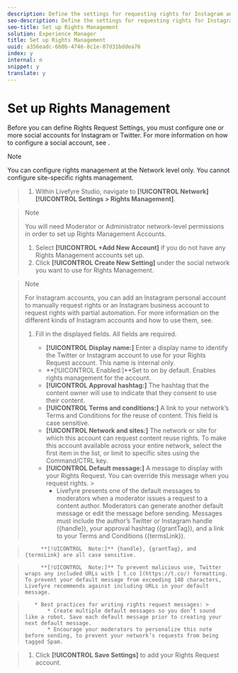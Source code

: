 ```yaml
---
description: Define the settings for requesting rights for Instagram and Twitter posts.
seo-description: Define the settings for requesting rights for Instagram and Twitter posts.
seo-title: Set up Rights Management
solution: Experience Manager
title: Set up Rights Management
uuid: a356eadc-6b0b-4746-8c1e-07d31bddea76
index: y
internal: n
snippet: y
translate: y
---
```


# Set up Rights Management

Before you can define Rights Request Settings, you must configure one or more social accounts for Instagram or Twitter. For more information on how to configure a social account, see [](t_configure_social_accout_instagram/t_configure_social_accout_instagram.md#t_configure_social_accout_instagram).

>[!NOTE]
>
>You can configure rights management at the Network level only. You cannot configure site-specific rights management.


>1. Within Livefyre Studio, navigate to **[!UICONTROL  Network]** **[!UICONTROL  Settings > Rights Management]**.

>   >[!NOTE]
>   >
>   >You will need Moderator or Administrator network-level permissions in order to set up Rights Management Accounts.
>
>1. Select **[!UICONTROL  +Add New Account]** if you do not have any Rights Management accounts set up.
>1. Click **[!UICONTROL  Create New Setting]** under the social network you want to use for Rights Management.

>   >[!NOTE]
>   >
>   >For Instagram accounts, you can add an Instagram personal account to manually request rights or an Instagram business account to request rights with partial automation. For more information on the different kinds of Instagram accounts and how to use them, see[](t_configure_social_accout_instagram/c_about_instagram_accounts.md#c_about_instagram_accounts). 
>
>1. Fill in the displayed fields. All fields are required.
>    
>    * **[!UICONTROL  Display name:]** Enter a display name to identify the Twitter or Instagram account to use for your Rights Request account. This name is internal only.
>    * **[!UICONTROL  Enabled:]**Set to on by default. Enables rights management for the account.
>    * **[!UICONTROL  Approval hashtag:]** The hashtag that the content owner will use to indicate that they consent to use their content.
>    * **[!UICONTROL  Terms and conditions:]** A link to your network’s Terms and Conditions for the reuse of content. This field is case sensitive.
>    * **[!UICONTROL  Network and sites:]** The network or site for which this account can request content reuse rights. To make this account available across your entire network, select the first item in the list, or limit to specific sites using the Command/CTRL key.
>    * **[!UICONTROL  Default message:]** A message to display with your Rights Request. You can override this message when you request rights. >    
>        * Livefyre presents one of the default messages to moderators when a moderator issues a request to a content author. Moderators can generate another default message or edit the message before sending. Messages must include the author’s Twitter or Instagram handle ({handle}), your approval hashtag ({grantTag}), and a link to your Terms and Conditions ({termsLink}).

>          **[!UICONTROL  Note:]** {handle}, {grantTag}, and {termsLink} are all case sensitive.

>          **[!UICONTROL  Note:]** To prevent malicious use, Twitter wraps any included URLs with [ t.co ](https://t.co/) formatting. To prevent your default message from exceeding 140 characters, Livefyre recommends against including URLs in your default message.

>        * Best practices for writing rights request messages: >        
>            * Create multiple default messages so you don’t sound like a robot. Save each default message prior to creating your next default message.
>            * Encourage your moderators to personalize this note before sending, to prevent your network’s requests from being tagged Spam.


>    
>1. Click **[!UICONTROL  Save Settings]** to add your Rights Request account.
